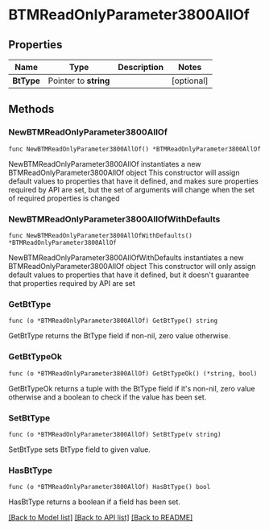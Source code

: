 # BTMReadOnlyParameter3800AllOf

## Properties

Name | Type | Description | Notes
------------ | ------------- | ------------- | -------------
**BtType** | Pointer to **string** |  | [optional] 

## Methods

### NewBTMReadOnlyParameter3800AllOf

`func NewBTMReadOnlyParameter3800AllOf() *BTMReadOnlyParameter3800AllOf`

NewBTMReadOnlyParameter3800AllOf instantiates a new BTMReadOnlyParameter3800AllOf object
This constructor will assign default values to properties that have it defined,
and makes sure properties required by API are set, but the set of arguments
will change when the set of required properties is changed

### NewBTMReadOnlyParameter3800AllOfWithDefaults

`func NewBTMReadOnlyParameter3800AllOfWithDefaults() *BTMReadOnlyParameter3800AllOf`

NewBTMReadOnlyParameter3800AllOfWithDefaults instantiates a new BTMReadOnlyParameter3800AllOf object
This constructor will only assign default values to properties that have it defined,
but it doesn't guarantee that properties required by API are set

### GetBtType

`func (o *BTMReadOnlyParameter3800AllOf) GetBtType() string`

GetBtType returns the BtType field if non-nil, zero value otherwise.

### GetBtTypeOk

`func (o *BTMReadOnlyParameter3800AllOf) GetBtTypeOk() (*string, bool)`

GetBtTypeOk returns a tuple with the BtType field if it's non-nil, zero value otherwise
and a boolean to check if the value has been set.

### SetBtType

`func (o *BTMReadOnlyParameter3800AllOf) SetBtType(v string)`

SetBtType sets BtType field to given value.

### HasBtType

`func (o *BTMReadOnlyParameter3800AllOf) HasBtType() bool`

HasBtType returns a boolean if a field has been set.


[[Back to Model list]](../README.md#documentation-for-models) [[Back to API list]](../README.md#documentation-for-api-endpoints) [[Back to README]](../README.md)


